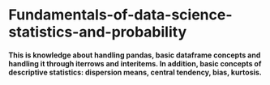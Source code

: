 # Fundamentals-of-data-science-statistics-and-probability
#### This is knowledge about handling pandas, basic dataframe concepts and handling it through iterrows and interitems. In addition, basic concepts of descriptive statistics: dispersion means, central tendency, bias, kurtosis.
